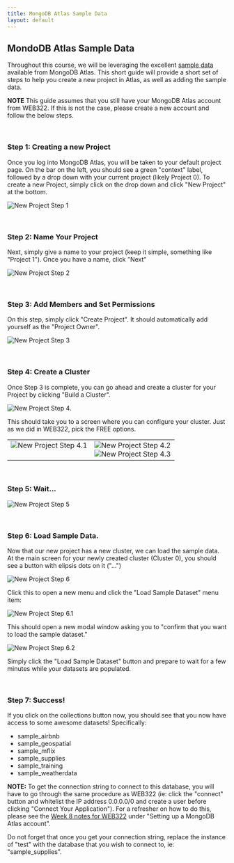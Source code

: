 ```yaml
---
title: MongoDB Atlas Sample Data
layout: default
---
```


## MondoDB Atlas Sample Data

Throughout this course, we will be leveraging the excellent [sample data](https://docs.atlas.mongodb.com/sample-data/available-sample-datasets/) available from MongoDB Atlas.  This short guide will provide a short set of steps to help you create a new project in Atlas, as well as adding the sample data. 

**NOTE** This guide assumes that you still have your MongoDB Atlas account from WEB322.  If this is not the case, please create a new account and follow the below steps.

<br>

### Step 1: Creating a new Project

Once you log into MongoDB Atlas, you will be taken to your default project page.  On the bar on the left, you should see a green "context" label, followed by a drop down with your current project (likely Project 0).  To create a new Project, simply click on the drop down and click "New Project" at the bottom.

![New Project Step 1](/bti425/media/atlas-new-project-1.png)

<br>

### Step 2: Name Your Project

Next, simply give a name to your project (keep it simple, something like "Project 1").  Once you have a name, click "Next"

![New Project Step 2](/bti425/media/atlas-new-project-3.png)

<br>

### Step 3: Add Members and Set Permissions

On this step, simply click "Create Project".  It should automatically add yourself as the "Project Owner".

![New Project Step 3](/bti425/media/atlas-new-project-4.png)

<br>

### Step 4: Create a Cluster

Once Step 3 is complete, you can go ahead and create a cluster for your Project by clicking "Build a Cluster".

![New Project Step 4](/bti425/media/atlas-new-project-5.png).

This should take you to a screen where you can configure your cluster.  Just as we did in WEB322, pick the FREE options.

<table>
<tr>
<td valign="top">
<img src="/bti425/media/atlas-new-project-6.png" alt="New Project Step 4.1">
</td>
<td>
<img src="/bti425/media/atlas-new-project-7.png" alt="New Project Step 4.2"><br>
<img src="/bti425/media/atlas-new-project-8.png" alt="New Project Step 4.3"><br>
</td>
</tr>
</table>

<br>

### Step 5: Wait...

![New Project Step 5](/bti425/media/atlas-new-project-9.png)

<br>

### Step 6: Load Sample Data.

Now that our new project has a new cluster, we can load the sample data.  At the main screen for your newly created cluster (Cluster 0), you should see a button with elipsis dots on it ("...")

![New Project Step 6](/bti425/media/atlas-new-project-10.png)

Click this to open a new menu and click the "Load Sample Dataset" menu item:

![New Project Step 6.1](/bti425/media/atlas-new-project-11.png)

This should open a new modal window asking you to "confirm that you want to load the sample dataset."

![New Project Step 6.2](/bti425/media/atlas-new-project-12.png)

Simply click the "Load Sample Dataset" button and prepare to wait for a few minutes while your datasets are populated.

<br>

### Step 7: Success!

If you click on the collections button now, you should see that you now have access to some awesome datasets!  Specifically:

* sample_airbnb
* sample_geospatial
* sample_mflix
* sample_supplies
* sample_training
* sample_weatherdata

**NOTE:** To get the connection string to connect to this database, you will have to go through the same procedure as WEB322 (ie: click the "connect" button and whitelist the IP address 0.0.0.0/0 and create a user before clicking "Connect Your Application").  For a refresher on how to do this, please see the [Week 8 notes for WEB322](https://web322.ca/notes/week08) under "Setting up a MongoDB Atlas account".  

Do not forget that once you get your connection string, replace the instance of "test" with the database that you wish to connect to, ie: "sample_supplies".





